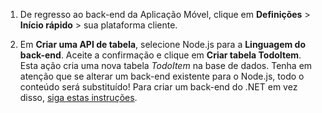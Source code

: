
1. De regresso ao back-end da Aplicação Móvel, clique em **Definições** > **Início rápido** > sua plataforma cliente. 

2. Em **Criar uma API de tabela**, selecione Node.js para a **Linguagem do back-end**. Aceite a confirmação e clique em **Criar tabela TodoItem**. Esta ação cria uma nova tabela *TodoItem* na base de dados. Tenha em atenção que se alterar um back-end existente para o Node.js, todo o conteúdo será substituído! Para criar um back-end do .NET em vez disso, [siga estas instruções](app-service-mobile-dotnet-backend-how-to-use-server-sdk.md#create-app).



<!--HONumber=ago16_HO4-->



